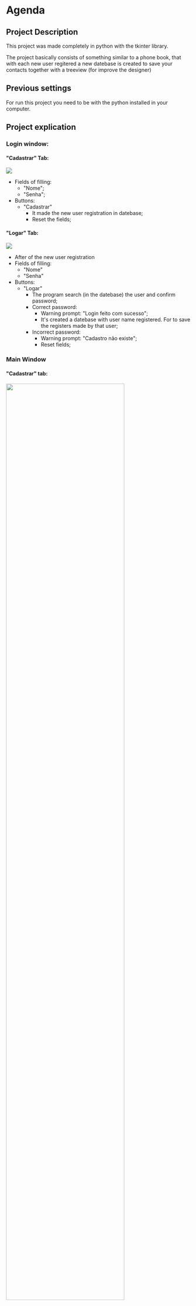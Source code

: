 # Agenda

## Project Description

This project was made completely in python with the tkinter library. 

The project basically consists of something similar to a phone book, that with each new user regitered a new datebase is created to save your contacts together with a treeview (for improve the designer)

<!--⚠️ ATENÇÃO - Projeto em processo de atualização-->

## Previous settings

For run this project you need to be with the python installed in your computer.

## Project explication

### Login window: 

#### "Cadastrar" Tab:
<div>
  <img src="Assets/Login_Cadastrar.png"/>
</div>

+ Fields of filling:
  + "Nome";
  + "Senha";
+ Buttons:
  + "Cadastrar"
    + It made the new user registration in datebase;
    + Reset the fields;

#### "Logar" Tab:
<div>
  <img src="Assets/Login_Logar.png"/>
</div>

+ After of the new user registration
+ Fields of filling:
  + "Nome"
  + "Senha"
+ Buttons:
  + "Logar"
    + The program search (in the datebase) the user and confirm password;
    + Correct password: 
      + Warning prompt: "Login feito com sucesso";
      + It's created a datebase with user name registered. For to save the registers made by that user;
    + Incorrect password: 
      + Warning prompt: "Cadastro não existe";
      + Reset fields;

### Main Window

#### "Cadastrar" tab:
<div>
  <img src="Assets/Agenda-de-Contatos_Cadastrar.png" width="80%"/>
</div>

+ Fields of filling:
  + "Nome" - mandatory filling
  + "Código" (For it improves identification) - mandatory filling
  + "E-mail"
  + "Telefone"
  + "Estado" (options main)
  + "Cidade" (options main that depend on the Estado)
  + "Bairro"
  + "Complemento"
+ Buttons
  + "OK"
    + It fill the field "Cidade" it according to the state chosen by the user
  + "Cadastrar"
    + It save to datebase and it show in the table below it the new register (Note: The "código" have that to be exclusivity for the new registrant)
  + "Limpar"
    + it clean all the fields on the "Cadastrar" tab. 

#### "Alterar" tab
<div>
  <img src="Assets/Agenda-de-Contatos_Alterar.png" width="80%"/>
</div>

For use of this tab, you must to choose a registation already made in table that which is below and double click for automatically fill all fields with the data chosen register, that you want to change.

+ Fields of filling:
  + "Nome" - mandatory filling
  + "Código" (For it improves identification) - mandatory filling
  + "E-mail"
  + "Telefone"
  + "Estado" (options main)
  + "Cidade" (options main that depend on the Estado)
  + "Bairro"
  + "Complemento"
+ Buttons
  + "OK"
    + It fill the field "Cidade" it according to the state chosen by the user
  + "Alterar"
    + It saves the changes that you made in the chosen register inside the datebase (Note: The "código" have that to be xclusive of this register)
  + "Limpar"
    + It clean all the fields in the "Alterar" tab 

#### "Buscar" tab
<div>
  <img src="Assets/Agenda-de-Contatos_Buscar.png" width="80%"/>
</div>

+ Fields of filling:
  + "Nome" - mandatory filling
  + "Código" (For it improves identification) - mandatory filling
  + "E-mail"
  + "Telefone"
+ Buttons
  + "Reiniciar"
    + It resets the table below, after a searchServer para reiniciar a tabela abaixo apos uma busca
  + "Buscar"
    + It searches the datebase for registters that have the informations provided by the user and it show in the tableServe para buscar no banco de dados os cadastros que tem as informações preenchidas pelo usuário e mostra na tabela abaixo
  + "Limpar"
    + It clean all the fields in the "Alterar" tab

#### "Excluir" tab
<div>
  <img src="Assets/Agenda-de-Contatos_Excluir.png" width="80%"/>
</div>

+ Fields of filling:
  + "Nome" - mandatory filling
  + "Código" (For it improves identification) - mandatory filling
  + "E-mail"
  + "Telefone"
+ Buttons
  + "Excluir"
    + it searches the basedate for resgitters that have the informations provided by the user and if the field "codigo" is filled in, the register will be deleted from the datebase
  + "Limpar"
    + it clean all the fields in the "Excluir" tab

#### Tabela
<div>
  <img src="Assets/Agenda-de-Contatos_Lista.png" width="80%"/>
</div>

It get all register, sort the names alphabetically and it show all the regitters in the table (only "Nome", "Código" and "Telefone")
